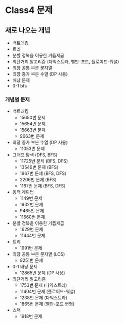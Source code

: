 # Class4 문제

## 새로 나오는 개념
- 백트래킹
- 트리
- 분할 정복을 이용한 거듭제곱
- 최단거리 알고리즘 (다익스트라, 벨만-포드, 플로이드-워셜)
- 최장 공통 부분 문자열
- 최장 증가 부분 수열 (DP 사용)
- 배낭 문제
- 0-1 bfs

### 개념별 문제
- 백트래킹
  - 15650번 문제
  - 15654번 문제
  - 15663번 문제
  - 9663번 문제
- 최장 증가 부분 수열 (DP 사용)
  - 11053번 문제
- 그래프 탐색 (DFS, BFS)
  - 11725번 문제 (BFS, DFS)
  - 13549번 문제 (BFS)
  - 1967번 문제 (BFS, DFS)
  - 2206번 문제 (BFS)
  - 1167번 문제 (BFS, DFS)
- 동적 계획법
  - 1149번 문제
  - 1932번 문제
  - 9465번 문제
  - 11660번 문제
- 분할 정복을 이용한 거듭제곱
  - 1629번 문제
  - 11444번 문제
- 트리
  - 1991번 문제
- 최장 공통 부분 문자열 (LCS)
  - 9251번 문제
- 0-1 배낭 문제
  - 12865번 문제 (DP 사용)
- 최단거리 알고리즘
  - 1753번 문제 (다익스트라)
  - 11404번 문제 (플로이드-워셜)
  - 1238번 문제 (다익스트라)
  - 1865번 문제 (벨만-포드 변형)
- 스택
  - 1918번 문제